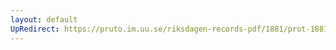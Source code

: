 ```yaml
---
layout: default
UpRedirect: https://pruto.im.uu.se/riksdagen-records-pdf/1881/prot-1881--ak--034/prot-1881--ak--034_013.pdf
---
```

